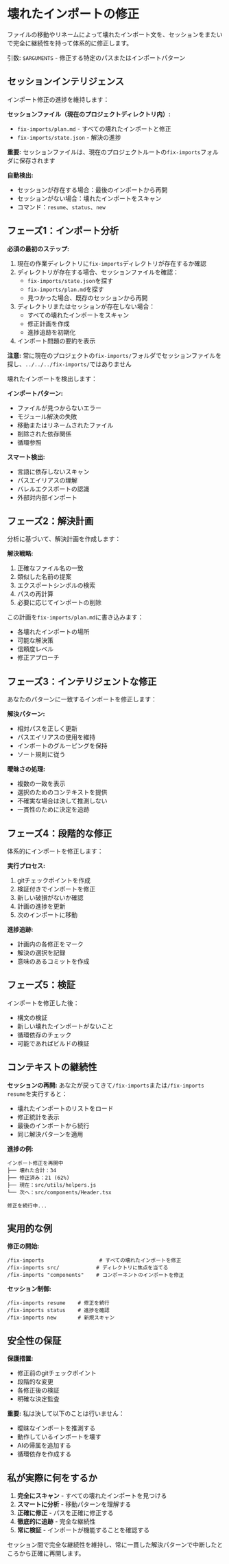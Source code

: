 # 壊れたインポートの修正

ファイルの移動やリネームによって壊れたインポート文を、セッションをまたいで完全に継続性を持って体系的に修正します。

引数: `$ARGUMENTS` - 修正する特定のパスまたはインポートパターン

## セッションインテリジェンス

インポート修正の進捗を維持します：

**セッションファイル（現在のプロジェクトディレクトリ内）:**
- `fix-imports/plan.md` - すべての壊れたインポートと修正
- `fix-imports/state.json` - 解決の進捗

**重要:** セッションファイルは、現在のプロジェクトルートの`fix-imports`フォルダに保存されます

**自動検出:**
- セッションが存在する場合：最後のインポートから再開
- セッションがない場合：壊れたインポートをスキャン
- コマンド：`resume`、`status`、`new`

## フェーズ1：インポート分析

**必須の最初のステップ:**
1. 現在の作業ディレクトリに`fix-imports`ディレクトリが存在するか確認
2. ディレクトリが存在する場合、セッションファイルを確認：
   - `fix-imports/state.json`を探す
   - `fix-imports/plan.md`を探す
   - 見つかった場合、既存のセッションから再開
3. ディレクトリまたはセッションが存在しない場合：
   - すべての壊れたインポートをスキャン
   - 修正計画を作成
   - 進捗追跡を初期化
4. インポート問題の要約を表示

**注意:** 常に現在のプロジェクトの`fix-imports/`フォルダでセッションファイルを探し、`../../../fix-imports/`ではありません

壊れたインポートを検出します：

**インポートパターン:**
- ファイルが見つからないエラー
- モジュール解決の失敗
- 移動またはリネームされたファイル
- 削除された依存関係
- 循環参照

**スマート検出:**
- 言語に依存しないスキャン
- パスエイリアスの理解
- バレルエクスポートの認識
- 外部対内部インポート

## フェーズ2：解決計画

分析に基づいて、解決計画を作成します：

**解決戦略:**
1. 正確なファイル名の一致
2. 類似した名前の提案
3. エクスポートシンボルの検索
4. パスの再計算
5. 必要に応じてインポートの削除

この計画を`fix-imports/plan.md`に書き込みます：
- 各壊れたインポートの場所
- 可能な解決策
- 信頼度レベル
- 修正アプローチ

## フェーズ3：インテリジェントな修正

あなたのパターンに一致するインポートを修正します：

**解決パターン:**
- 相対パスを正しく更新
- パスエイリアスの使用を維持
- インポートのグルーピングを保持
- ソート規則に従う

**曖昧さの処理:**
- 複数の一致を表示
- 選択のためのコンテキストを提供
- 不確実な場合は決して推測しない
- 一貫性のために決定を追跡

## フェーズ4：段階的な修正

体系的にインポートを修正します：

**実行プロセス:**
1. gitチェックポイントを作成
2. 検証付きでインポートを修正
3. 新しい破損がないか確認
4. 計画の進捗を更新
5. 次のインポートに移動

**進捗追跡:**
- 計画内の各修正をマーク
- 解決の選択を記録
- 意味のあるコミットを作成

## フェーズ5：検証

インポートを修正した後：
- 構文の検証
- 新しい壊れたインポートがないこと
- 循環依存のチェック
- 可能であればビルドの検証

## コンテキストの継続性

**セッションの再開:**
あなたが戻ってきて`/fix-imports`または`/fix-imports resume`を実行すると：
- 壊れたインポートのリストをロード
- 修正統計を表示
- 最後のインポートから続行
- 同じ解決パターンを適用

**進捗の例:**
```
インポート修正を再開中
├── 壊れた合計：34
├── 修正済み：21 (62%)
├── 現在：src/utils/helpers.js
└── 次へ：src/components/Header.tsx

修正を続行中...
```

## 実用的な例

**修正の開始:**
```
/fix-imports                  # すべての壊れたインポートを修正
/fix-imports src/            # ディレクトリに焦点を当てる
/fix-imports "components"    # コンポーネントのインポートを修正
```

**セッション制御:**
```
/fix-imports resume    # 修正を続行
/fix-imports status    # 進捗を確認
/fix-imports new       # 新規スキャン
```

## 安全性の保証

**保護措置:**
- 修正前のgitチェックポイント
- 段階的な変更
- 各修正後の検証
- 明確な決定監査

**重要:** 私は決して以下のことは行いません：
- 曖昧なインポートを推測する
- 動作しているインポートを壊す
- AIの帰属を追加する
- 循環依存を作成する

## 私が実際に何をするか

1. **完全にスキャン** - すべての壊れたインポートを見つける
2. **スマートに分析** - 移動パターンを理解する
3. **正確に修正** - パスを正確に修正する
4. **徹底的に追跡** - 完全な継続性
5. **常に検証** - インポートが機能することを確認する

セッション間で完全な継続性を維持し、常に一貫した解決パターンで中断したところから正確に再開します。
